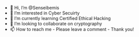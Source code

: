 - 👋 Hi, I’m @Senseibemis
- 👀 I’m interested in Cyber Secuirty
- 🌱 I’m currently learning Certified Ethical Hacking
- 💞️ I’m looking to collaborate on cryptography
- 📫 How to reach me - Please leave a comment - Thank you!

<!---
Senseibemis/Senseibemis is a ✨ special ✨ repository because its `README.md` (this file) appears on your GitHub profile.
You can click the Preview link to take a look at your changes.
--->
